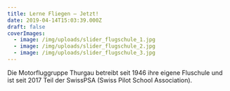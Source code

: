 ```yaml
---
title: Lerne Fliegen – Jetzt!
date: 2019-04-14T15:03:39.000Z
draft: false
coverImages:
  - image: /img/uploads/slider_flugschule_1.jpg
  - image: /img/uploads/slider_flugschule_2.jpg
  - image: /img/uploads/slider_flugschule_3.jpg
---
```

Die Motorfluggruppe Thurgau betreibt seit 1946 ihre eigene Fluschule und ist seit 2017 Teil der SwissPSA (Swiss Pilot School Association).
